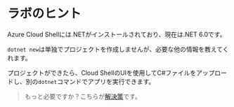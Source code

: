 # ラボのヒント

Azure Cloud Shellには.NETがインストールされており、現在は.NET 6.0です。

`dotnet new`は単独でプロジェクトを作成しませんが、必要な他の情報を教えてくれます。

プロジェクトができたら、Cloud ShellのUIを使用してC#ファイルをアップロードし、別の`dotnet`コマンドでアプリを実行できます。

> もっと必要ですか？こちらが[解決策](solution.md)です。
